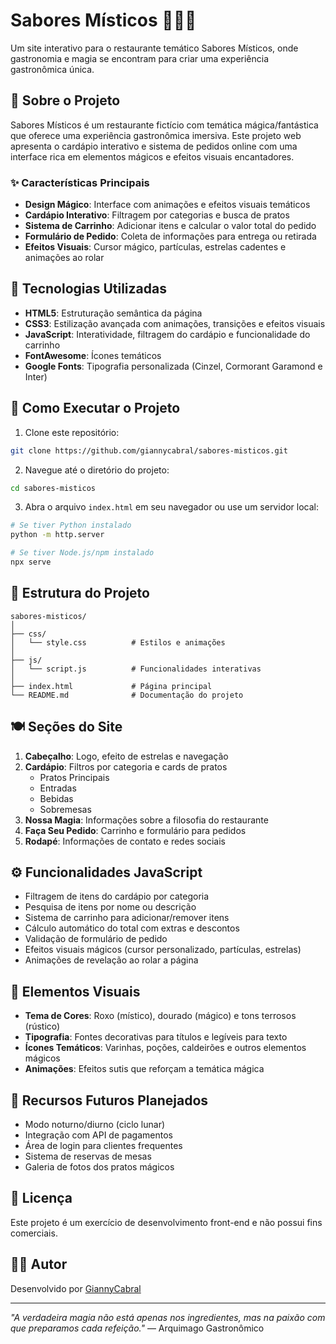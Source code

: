 # Sabores Místicos 🧙‍♂️✨

Um site interativo para o restaurante temático Sabores Místicos, onde gastronomia e magia se encontram para criar uma experiência gastronômica única.

## 📜 Sobre o Projeto

Sabores Místicos é um restaurante fictício com temática mágica/fantástica que oferece uma experiência gastronômica imersiva. Este projeto web apresenta o cardápio interativo e sistema de pedidos online com uma interface rica em elementos mágicos e efeitos visuais encantadores.

### ✨ Características Principais

- **Design Mágico**: Interface com animações e efeitos visuais temáticos
- **Cardápio Interativo**: Filtragem por categorias e busca de pratos
- **Sistema de Carrinho**: Adicionar itens e calcular o valor total do pedido
- **Formulário de Pedido**: Coleta de informações para entrega ou retirada
- **Efeitos Visuais**: Cursor mágico, partículas, estrelas cadentes e animações ao rolar

## 🧪 Tecnologias Utilizadas

- **HTML5**: Estruturação semântica da página
- **CSS3**: Estilização avançada com animações, transições e efeitos visuais
- **JavaScript**: Interatividade, filtragem do cardápio e funcionalidade do carrinho
- **FontAwesome**: Ícones temáticos
- **Google Fonts**: Tipografia personalizada (Cinzel, Cormorant Garamond e Inter)

## 🚀 Como Executar o Projeto

1. Clone este repositório:
```bash
git clone https://github.com/giannycabral/sabores-misticos.git
```

2. Navegue até o diretório do projeto:
```bash
cd sabores-misticos
```

3. Abra o arquivo `index.html` em seu navegador ou use um servidor local:
```bash
# Se tiver Python instalado
python -m http.server

# Se tiver Node.js/npm instalado
npx serve
```

## 🧩 Estrutura do Projeto

```
sabores-misticos/
│
├── css/
│   └── style.css          # Estilos e animações
│
├── js/
│   └── script.js          # Funcionalidades interativas
│
├── index.html             # Página principal
└── README.md              # Documentação do projeto
```

## 🍽️ Seções do Site

1. **Cabeçalho**: Logo, efeito de estrelas e navegação
2. **Cardápio**: Filtros por categoria e cards de pratos
   - Pratos Principais
   - Entradas
   - Bebidas
   - Sobremesas
3. **Nossa Magia**: Informações sobre a filosofia do restaurante
4. **Faça Seu Pedido**: Carrinho e formulário para pedidos
5. **Rodapé**: Informações de contato e redes sociais

## ⚙️ Funcionalidades JavaScript

- Filtragem de itens do cardápio por categoria
- Pesquisa de itens por nome ou descrição
- Sistema de carrinho para adicionar/remover itens
- Cálculo automático do total com extras e descontos
- Validação de formulário de pedido
- Efeitos visuais mágicos (cursor personalizado, partículas, estrelas)
- Animações de revelação ao rolar a página

## 🎨 Elementos Visuais

- **Tema de Cores**: Roxo (místico), dourado (mágico) e tons terrosos (rústico)
- **Tipografia**: Fontes decorativas para títulos e legíveis para texto
- **Ícones Temáticos**: Varinhas, poções, caldeirões e outros elementos mágicos
- **Animações**: Efeitos sutis que reforçam a temática mágica

## 🌟 Recursos Futuros Planejados

- Modo noturno/diurno (ciclo lunar)
- Integração com API de pagamentos
- Área de login para clientes frequentes
- Sistema de reservas de mesas
- Galeria de fotos dos pratos mágicos

## 📝 Licença

Este projeto é um exercício de desenvolvimento front-end e não possui fins comerciais.

## 🧙‍♂️ Autor

Desenvolvido por [GiannyCabral](https://github.com/giannycabral)

---

*"A verdadeira magia não está apenas nos ingredientes, mas na paixão com que preparamos cada refeição."* — Arquimago Gastronômico

